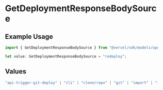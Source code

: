 # GetDeploymentResponseBodySource

## Example Usage

```typescript
import { GetDeploymentResponseBodySource } from "@vercel/sdk/models/operations";

let value: GetDeploymentResponseBodySource = "redeploy";
```

## Values

```typescript
"api-trigger-git-deploy" | "cli" | "clone/repo" | "git" | "import" | "import/repo" | "redeploy"
```